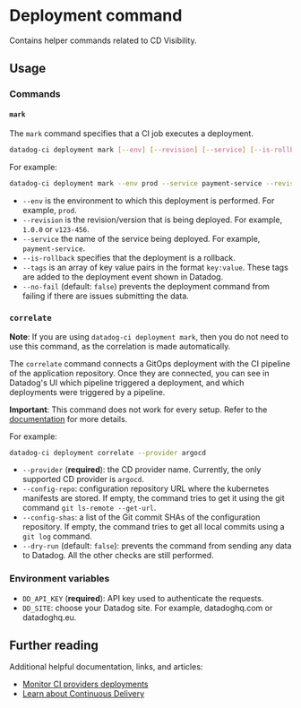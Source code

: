 # Deployment command

Contains helper commands related to CD Visibility.

## Usage

### Commands

#### `mark`

The `mark` command specifies that a CI job executes a deployment.

```bash
datadog-ci deployment mark [--env] [--revision] [--service] [--is-rollback] [--tags] [--no-fail]
```

For example:

```bash
datadog-ci deployment mark --env prod --service payment-service --revision v1.1.0 --tags team:backend --no-fail
```

- `--env` is the environment to which this deployment is performed. For example, `prod`.
- `--revision` is the revision/version that is being deployed. For example, `1.0.0` or `v123-456`.
- `--service` the name of the service being deployed. For example, `payment-service`.
- `--is-rollback` specifies that the deployment is a rollback.
- `--tags` is an array of key value pairs in the format `key:value`. These tags are added to the deployment event shown in Datadog.
- `--no-fail` (default: `false`) prevents the deployment command from failing if there are issues submitting the data.

### `correlate`
**Note**: If you are using `datadog-ci deployment mark`, then you do not need to use this command, as the correlation is made automatically.

The `correlate` command connects a GitOps deployment with the CI pipeline of the application repository. Once they are connected, you can see in Datadog's UI which pipeline
triggered a deployment, and which deployments were triggered by a pipeline.

**Important**: This command does not work for every setup. Refer to the [documentation][3] for more details.

For example:
```bash
datadog-ci deployment correlate --provider argocd
```

- `--provider` (**required**): the CD provider name. Currently, the only supported CD provider is `argocd`.
- `--config-repo`: configuration repository URL where the kubernetes manifests are stored. If empty, the command tries to get it using the git command `git ls-remote --get-url`.
- `--config-shas`: a list of the Git commit SHAs of the configuration repository. If empty, the command tries to get all local commits using a `git log` command.
- `--dry-run` (default: `false`): prevents the command from sending any data to Datadog. All the other checks are still performed.

### Environment variables

- `DD_API_KEY` (**required**): API key used to authenticate the requests.
- `DD_SITE`: choose your Datadog site. For example, datadoghq.com or datadoghq.eu.

## Further reading

Additional helpful documentation, links, and articles:

- [Monitor CI providers deployments][1]
- [Learn about Continuous Delivery][2]

[1]: https://docs.datadoghq.com/continuous_delivery/deployments/ciproviders
[2]: https://docs.datadoghq.com/continuous_delivery/
[3]: https://docs.datadoghq.com/continuous_delivery/deployments/argocd#correlate-deployments-with-ci-pipelines
